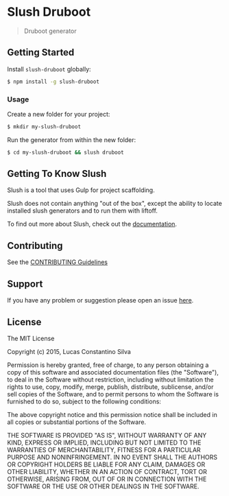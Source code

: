 # Slush Druboot

> Druboot generator


## Getting Started

Install `slush-druboot` globally:

```bash
$ npm install -g slush-druboot
```

### Usage

Create a new folder for your project:

```bash
$ mkdir my-slush-druboot
```

Run the generator from within the new folder:

```bash
$ cd my-slush-druboot && slush druboot
```

## Getting To Know Slush

Slush is a tool that uses Gulp for project scaffolding.

Slush does not contain anything "out of the box", except the ability to locate installed slush generators and to run them with liftoff.

To find out more about Slush, check out the [documentation](https://github.com/slushjs/slush).

## Contributing

See the [CONTRIBUTING Guidelines](https://github.com/TallerWebSolutions/slush-druboot/blob/master/CONTRIBUTING.md)

## Support
If you have any problem or suggestion please open an issue [here](https://github.com/TallerWebSolutions/slush-druboot/issues).

## License

The MIT License

Copyright (c) 2015, Lucas Constantino Silva

Permission is hereby granted, free of charge, to any person
obtaining a copy of this software and associated documentation
files (the "Software"), to deal in the Software without
restriction, including without limitation the rights to use,
copy, modify, merge, publish, distribute, sublicense, and/or sell
copies of the Software, and to permit persons to whom the
Software is furnished to do so, subject to the following
conditions:

The above copyright notice and this permission notice shall be
included in all copies or substantial portions of the Software.

THE SOFTWARE IS PROVIDED "AS IS", WITHOUT WARRANTY OF ANY KIND,
EXPRESS OR IMPLIED, INCLUDING BUT NOT LIMITED TO THE WARRANTIES
OF MERCHANTABILITY, FITNESS FOR A PARTICULAR PURPOSE AND
NONINFRINGEMENT. IN NO EVENT SHALL THE AUTHORS OR COPYRIGHT
HOLDERS BE LIABLE FOR ANY CLAIM, DAMAGES OR OTHER LIABILITY,
WHETHER IN AN ACTION OF CONTRACT, TORT OR OTHERWISE, ARISING
FROM, OUT OF OR IN CONNECTION WITH THE SOFTWARE OR THE USE OR
OTHER DEALINGS IN THE SOFTWARE.
